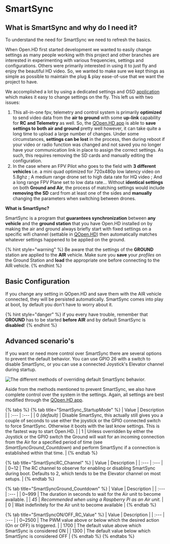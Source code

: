 # SmartSync

## What is SmartSync and why do I need it?

To understand the need for SmartSync we need to refresh the basics.

When Open.HD first started development we wanted to easily change settings as many people working with this project and other branches are interested in experimenting with various frequencies, settings and configurations. Others were primarily interested in using it to just fly and enjoy the beautiful HD video. So, we wanted to make sure we kept things as simple as possible to maintain the plug & play ease-of-use that we want the project to have.

We accomplished a lot by using a dedicated settings and OSD [application ](../ground-station-software/qopen.hd-recommended.md)which makes it easy to change settings on the fly. This left us with two issues:

1. This all-in-one fpv, telemetry and control system is primarily **optimized** to send video data from the **air to ground** with some **up-link** capability for **RC and Telemetry** as well. So, the [QOpen.HD app](../ground-station-software/qopen.hd-recommended.md) is able to **save** **settings to both air and ground** pretty well however, it can take quite a long time to upload a large number of changes. Under some circumstances, **settings can be lost** in the process, then during reboot if your video or radio function was changed and not saved you no longer have your communication link in place to assign the correct settings. As such, this requires removing the SD cards and manually editing the configuration.
2. In the case where an FPV Pilot who goes to the field with **3 different vehicles** i.e. a mini quad optimized for 720x480p low latency video on 5.8ghz ; A medium range drone set to high data rate for HQ video ; And a long range FPV Plane set to low data rate... Without **identical settings** on both **Ground and Air**, the process of matching settings would include **removing the SD** card from at least one of the sides and **manually** changing the parameters when switching between drones.

**What is SmartSync?**

SmartSync is a program that **guarantees synchronization** between **any vehicle** and the **ground station** that you have Open.HD installed on by making the air and ground always briefly start with fixed settings on a specific wifi channel \(settable in [QOpen.HD](../ground-station-software/qopen.hd-recommended.md)\) then automatically matches whatever settings happened to be applied on the ground.

{% hint style="warning" %}
Be aware that the settings of the **GROUND** station are applied to the **AIR** vehicle. Make sure you **save** your _profiles_ on the Ground Station and **load** the appropriate one before connecting to the AIR vehicle.
{% endhint %}

## **Basic Configuration**

If you change any setting in QOpen.HD and save them with the AIR vehicle connected, they will be persisted automatically. SmartSync comes into play at boot, by default you don't have to worry about it.

{% hint style="danger" %}
if you every have trouble, remember that **GROUND** has to be started **before AIR** and by default SmartSync is **disabled**!
{% endhint %}

## Advanced scenario's

If you want or need more control over SmartSync there are several options to prevent the default behavior. You can use GPIO 26 with a switch to disable SmartSync, or you can use a connected Joystick's Elevator channel during startup.

![The different methods of overriding default SmartSync behavior.](https://github.com/HD-Fpv/Open.HD/raw/master/wiki-content/ProgramFlow/OpenHD%20SmartSync%20and%20Profile%20Guide.png)

Aside from the methods mentioned to prevent SmartSync, we also have complete control over the system in the settings. Again, all settings are best modified through the [QOpen.HD app](../ground-station-software/qopen.hd-recommended.md).

{% tabs %}
{% tab title="SmartSync\_StartupMode" %}
| Value | Description |
| :--- | :--- |
| 0 _\(default\)_ | Disable SmartSync, this actually still gives you a couple of seconds to use either the joystick or the GPIO connected switch to force SmartSync. Otherwise it boots with the last know settings. This is the fastest way to start Open.HD. |
| 1 | Unless overridden by either the Joystick or the GPIO switch the Ground will wait for an incoming connection from the Air for a specified period of time \(see _SmartSyncGround\_Countdown_\) and perform SmartSync if a connection is established within that time. |
{% endtab %}

{% tab title="SmartSyncRC\_Channel" %}
| Value | Description |
| :--- | :--- |
| 0~12 | The RC channel to observe for enabling or disabling SmartSync during boot. Defaults to 2, which tends to be the Elevator channel on most setups. |
{% endtab %}

{% tab title="SmartSyncGround\_Countdown" %}
| Value | Description |
| :--- | :--- |
| 0~999 | The duration in seconds to wait for the Air unit to become available. |
| _45_ | _Recommended when using a Raspberry Pi as an Air unit._ |
| 0 | Wait indefinitely for the Air unit to become available |
{% endtab %}

{% tab title="SmartSyncON/OFF\_RC\_Value" %}
| Value | Description |
| :--- | :--- |
| 0~2500 | The PWM value above or below which the desired action \(On or OFF\) is triggered. |
| 1700 | The default value above which SmartSync is considered ON |
| 1300 | The default value below which SmartSync is considered OFF |
{% endtab %}
{% endtabs %}



